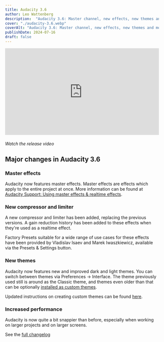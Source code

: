 ```yaml
---
title: Audacity 3.6
author: Leo Wattenberg
description:  "Audacity 3.6: Master channel, new effects, new themes and more!"
cover: "./audacity-3.6.webp"
coverAlt: "Audacity 3.6: Master channel, new effects, new themes and more!"
publishDate: 2024-07-16
draft: false
---
```


<div style="position: relative; padding-bottom: 56.25%; height: 0; overflow: hidden; max-width: 100%; margin-bottom: 20px;">
  <iframe
    style="position: absolute; top: 0; left: 0; width: 100%; height: 100%; border: 0;"
    src="https://www.youtube.com/embed/f5TXPUOFH6A?si=3B9NiGTBOrLR2Ypp"
    title="YouTube video player"
    allow="accelerometer; autoplay; clipboard-write; encrypted-media; gyroscope; picture-in-picture; web-share"
    referrerpolicy="strict-origin-when-cross-origin"
    allowfullscreen
  ></iframe>
</div>

*Watch the release video*

## Major changes in Audacity 3.6
### Master effects
Audacity now features master effects. Master effects are effects which apply to the entire project at once. More information can be found at [Audacity Support: Using master effects & realtime effects](https://support.audacityteam.org/audio-editing/using-realtime-effects).

### New compressor and limiter
A new compressor and limiter has been added, replacing the previous versions. A gain reduction history has been added to these effects when they're used as a realtime effect. 

Factory Presets suitable for a wide range of use cases for these effects have been provided by Vladislav Isaev and Marek Iwaszkiewicz, available via the Presets & Settings button.

### New themes
Audacity now features new and improved dark and light themes. You can switch between themes via Preferences -> Interface. The theme previously used still is around as the Classic theme, and themes even older than that can be optionally [installed as custom themes](https://support.audacityteam.org/basics/customizing-audacity/using-themes#installing-custom-themes).

Updated instructions on creating custom themes can be found [here](https://audacity.gitbook.io/dev/scripting/creating-custom-themes).

### Increased performance
Audacity is now quite a bit snappier than before, especially when working on larger projects and on larger screens.

See the [full changelog](https://support.audacityteam.org/additional-resources/changelog/audacity-3.6)